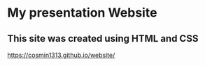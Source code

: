 <h1>My presentation Website</h1>
<h2>This site was created using HTML and CSS</h2>


https://cosmin1313.github.io/website/
